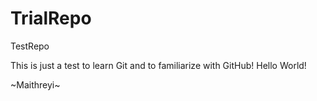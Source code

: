 # TrialRepo
TestRepo

This is just a test to learn Git and to familiarize with GitHub!
Hello World!

~Maithreyi~
